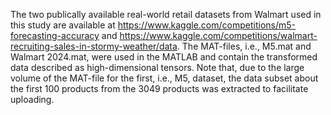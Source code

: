 The two publically available real-world retail datasets from Walmart used in this study are available at https://www.kaggle.com/competitions/m5-forecasting-accuracy and https://www.kaggle.com/competitions/walmart-recruiting-sales-in-stormy-weather/data. The MAT-files, i.e., M5.mat and Walmart 2024.mat, were used in the MATLAB and contain the transformed data described as high-dimensional tensors. Note that, due to the large volume of the MAT-file for the first, i.e., M5, dataset, the data subset about the first 100 products from the 3049 products was extracted to facilitate uploading. 
